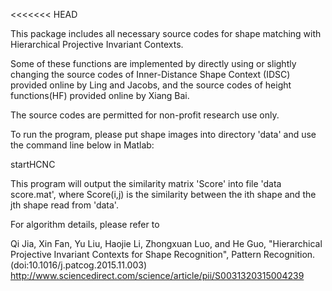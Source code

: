 <<<<<<< HEAD

This package includes all necessary source codes for shape matching with Hierarchical Projective Invariant Contexts. 

Some of these functions are implemented by directly using or slightly changing the source codes of Inner-Distance Shape Context (IDSC) provided online by Ling and Jacobs, and the source codes of height functions(HF) provided online by Xiang Bai.

The source codes are permitted for non-profit research use only.

To run the program, please put shape images into directory 'data' and use the command line below in Matlab: 

startHCNC

This program will output the similarity matrix 'Score' into file 'data score.mat', where Score(i,j) is the similarity between the ith shape and the jth shape read from 'data'.


For algorithm details, please refer to 

Qi Jia, Xin Fan, Yu Liu, Haojie Li, Zhongxuan Luo, and He Guo, "Hierarchical Projective Invariant Contexts for Shape Recognition", Pattern Recognition. 
(doi:10.1016/j.patcog.2015.11.003)
http://www.sciencedirect.com/science/article/pii/S0031320315004239
